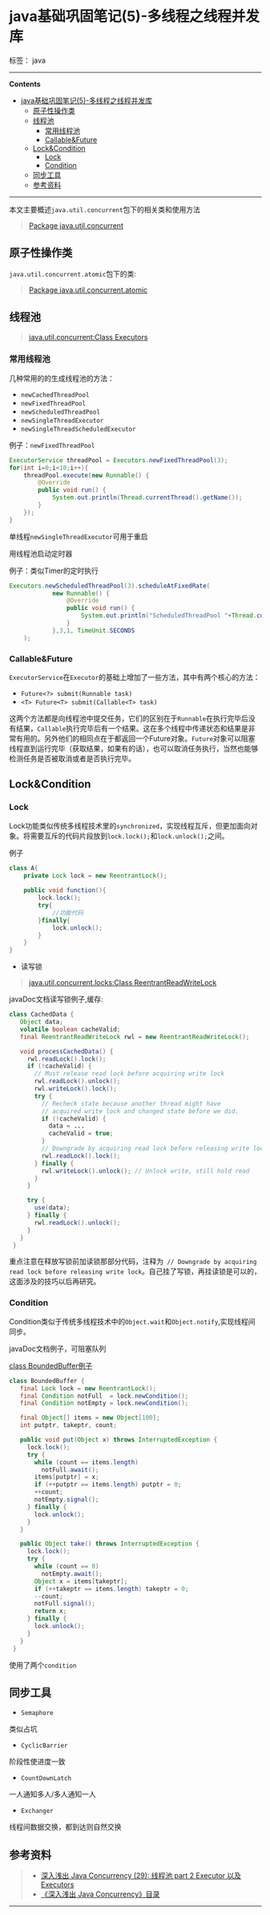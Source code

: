 # java基础巩固笔记(5)-多线程之线程并发库

标签： java

---

**Contents**

- [java基础巩固笔记(5)-多线程之线程并发库](#java基础巩固笔记5-多线程之线程并发库)
  - [原子性操作类](#原子性操作类)
  - [线程池](#线程池)
    - [常用线程池](#常用线程池)
    - [Callable&Future](#callablefuture)
  - [Lock&Condition](#lockcondition)
    - [Lock](#lock)
    - [Condition](#condition)
  - [同步工具](#同步工具)
  - [参考资料](#参考资料)



---

本文主要概述`java.util.concurrent`包下的相关类和使用方法

> [Package java.util.concurrent](https://docs.oracle.com/javase/8/docs/api/index.html?java/util/concurrent/package-summary.html)

## 原子性操作类

`java.util.concurrent.atomic`包下的类:

> [Package java.util.concurrent.atomic](https://docs.oracle.com/javase/8/docs/api/index.html?java/util/concurrent/atomic/package-summary.html)

## 线程池

>[java.util.concurrent:Class Executors](https://docs.oracle.com/javase/8/docs/api/index.html?java/util/concurrent/Executors.html)


### 常用线程池

几种常用的的生成线程池的方法：

- `newCachedThreadPool`
- `newFixedThreadPool`
- `newScheduledThreadPool`
- `newSingleThreadExecutor`
- `newSingleThreadScheduledExecutor`

例子：`newFixedThreadPool`

```java
ExecutorService threadPool = Executors.newFixedThreadPool(3);
for(int i=0;i<10;i++){
    threadPool.execute(new Runnable() {
        @Override
        public void run() {
            System.out.println(Thread.currentThread().getName());
        }
    });
}
```


单线程`newSingleThreadExecutor`可用于重启



用线程池启动定时器

例子：类似Timer的定时执行

```java
Executors.newScheduledThreadPool(3).scheduleAtFixedRate(
            new Runnable() {
                @Override
                public void run() {
                    System.out.println("ScheduledThreadPool "+Thread.currentThread().getName());
                }
            },3,1, TimeUnit.SECONDS
    );
```

### Callable&Future

`ExecutorService`在`Executor`的基础上增加了一些方法，其中有两个核心的方法：

- `Future<?> submit(Runnable task)`
- `<T> Future<T> submit(Callable<T> task)`

这两个方法都是向线程池中提交任务，它们的区别在于`Runnable`在执行完毕后没有结果，`Callable`执行完毕后有一个结果。这在多个线程中传递状态和结果是非常有用的。另外他们的相同点在于都返回一个Future对象。`Future`对象可以阻塞线程直到运行完毕（获取结果，如果有的话），也可以取消任务执行，当然也能够检测任务是否被取消或者是否执行完毕。

## Lock&Condition

### Lock

Lock功能类似传统多线程技术里的`synchronized`，实现线程互斥，但更加面向对象。将需要互斥的代码片段放到`lock.lock();`和`lock.unlock();`之间。

例子

```java
class A{
    private Lock lock = new ReentrantLock();
    
    public void function(){
        lock.lock();
        try{
            //功能代码
        }finally{
            lock.unlock();
        }
    }
}
```

- 读写锁

> [java.util.concurrent.locks:Class ReentrantReadWriteLock](https://docs.oracle.com/javase/8/docs/api/java/util/concurrent/locks/ReentrantReadWriteLock.html)

javaDoc文档读写锁例子,缓存:

```java
class CachedData {
   Object data;
   volatile boolean cacheValid;
   final ReentrantReadWriteLock rwl = new ReentrantReadWriteLock();

   void processCachedData() {
     rwl.readLock().lock();
     if (!cacheValid) {
       // Must release read lock before acquiring write lock
       rwl.readLock().unlock();
       rwl.writeLock().lock();
       try {
         // Recheck state because another thread might have
         // acquired write lock and changed state before we did.
         if (!cacheValid) {
           data = ...
           cacheValid = true;
         }
         // Downgrade by acquiring read lock before releasing write lock
         rwl.readLock().lock();
       } finally {
         rwl.writeLock().unlock(); // Unlock write, still hold read
       }
     }

     try {
       use(data);
     } finally {
       rwl.readLock().unlock();
     }
   }
 }
```


重点注意在释放写锁前加读锁那部分代码，注释为` // Downgrade by acquiring read lock before releasing write lock`。自己挂了写锁，再挂读锁是可以的，这面涉及的技巧以后再研究。

### Condition

Condition类似于传统多线程技术中的`Object.wait`和`Object.notify`,实现线程间同步。

javaDoc文档例子，可阻塞队列

[class BoundedBuffer例子](https://docs.oracle.com/javase/8/docs/api/index.html?java/util/concurrent/locks/Condition.html)

```java
class BoundedBuffer {
   final Lock lock = new ReentrantLock();
   final Condition notFull  = lock.newCondition(); 
   final Condition notEmpty = lock.newCondition(); 

   final Object[] items = new Object[100];
   int putptr, takeptr, count;

   public void put(Object x) throws InterruptedException {
     lock.lock();
     try {
       while (count == items.length)
         notFull.await();
       items[putptr] = x;
       if (++putptr == items.length) putptr = 0;
       ++count;
       notEmpty.signal();
     } finally {
       lock.unlock();
     }
   }

   public Object take() throws InterruptedException {
     lock.lock();
     try {
       while (count == 0)
         notEmpty.await();
       Object x = items[takeptr];
       if (++takeptr == items.length) takeptr = 0;
       --count;
       notFull.signal();
       return x;
     } finally {
       lock.unlock();
     }
   }
 }
```

使用了两个`condition`





## 同步工具

- `Semaphore`

类似占坑

- `CyclicBarrier`
 
阶段性使进度一致

- `CountDownLatch`

一人通知多人/多人通知一人

- `Exchanger`

线程间数据交换，都到达则自然交换



## 参考资料

>* [深入浅出 Java Concurrency (29): 线程池 part 2 Executor 以及Executors](http://www.blogjava.net/xylz/archive/2010/12/21/341281.html)
>* [《深入浅出 Java Concurrency》目录](http://www.blogjava.net/xylz/archive/2010/07/08/325587.html)



------